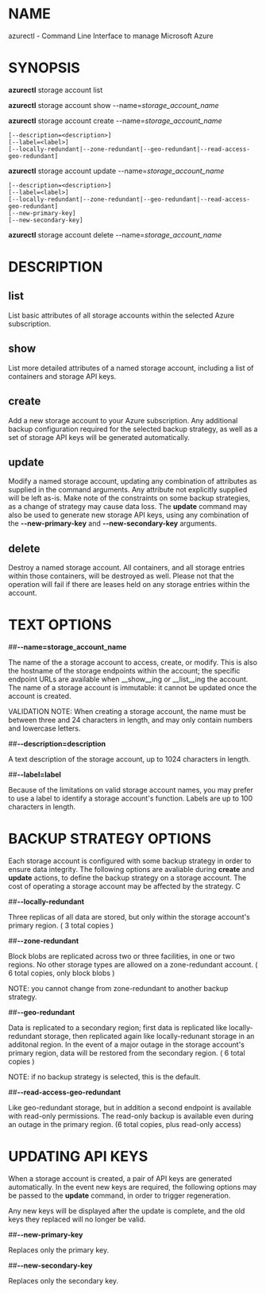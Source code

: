 # NAME

azurectl - Command Line Interface to manage Microsoft Azure

# SYNOPSIS

__azurectl__ storage account list

__azurectl__ storage account show --name=*storage_account_name*

__azurectl__ storage account create --name=*storage_account_name*

    [--description=<description>]
    [--label=<label>]
    [--locally-redundant|--zone-redundant|--geo-redundant|--read-access-geo-redundant]

__azurectl__ storage account update --name=*storage_account_name*

    [--description=<description>]
    [--label=<label>]
    [--locally-redundant|--zone-redundant|--geo-redundant|--read-access-geo-redundant]
    [--new-primary-key]
    [--new-secondary-key]

__azurectl__ storage account delete --name=*storage_account_name*

# DESCRIPTION

## __list__

List basic attributes of all storage accounts within the selected Azure
subscription.

## __show__

List more detailed attributes of a named storage account, including a list of
containers and storage API keys.

## __create__

Add a new storage account to your Azure subscription. Any additional backup
configuration required for the selected backup strategy, as well as a set of
storage API keys will be generated automatically.

## __update__

Modify a named storage account, updating any combination of attributes as
supplied in the command arguments. Any attribute not explicitly supplied will
be left as-is. Make note of the constraints on some backup strategies, as a
change of strategy may cause data loss. The __update__ command may also be used
to generate new storage API keys, using any combination of the
__--new-primary-key__ and __--new-secondary-key__ arguments.

## __delete__

Destroy a named storage account. All containers, and all storage entries within
those containers, will be destroyed as well. Please not that the operation will
fail if there are leases held on any storage entries within the account.

# TEXT OPTIONS

##__--name=storage_account_name__

The name of the a storage account to access, create, or modify. This is also
the hostname of the storage endpoints within the account; the specific endpoint
URLs are available when __show__ing or __list__ing the account. The name of a
storage account is immutable: it cannot be updated once the account is created.

VALIDATION NOTE: When creating a storage account, the name must be between
three and 24 characters in length, and may only contain numbers and lowercase
letters.

##__--description=description__

A text description of the storage account, up to 1024 characters in length.

##__--label=label__

Because of the limitations on valid storage account names, you may prefer to use
a label to identify a storage account's function. Labels are up to 100
characters in length.

# BACKUP STRATEGY OPTIONS

Each storage account is configured with some backup strategy in order to ensure
data integrity. The following options are avaliable during __create__ and
__update__ actions, to define the backup strategy on a storage account. The
cost of operating a storage account may be affected by the strategy. C

##__--locally-redundant__

Three replicas of all data are stored, but only within the storage account's
primary region. ( 3 total copies )

##__--zone-redundant__

Block blobs are replicated across two or three facilities, in one or two
regions. No other storage types are allowed on a zone-redundant account.
( 6 total copies, only block blobs )

NOTE: you cannot change from zone-redundant to another backup strategy.

##__--geo-redundant__

Data is replicated to a secondary region; first data is replicated like
locally-redundant storage, then replicated again like locally-redunant storage
in an additonal region. In the event of a major outage in the storage account's
primary region, data will be restored from the secondary region.
( 6 total copies )

NOTE: if no backup strategy is selected, this is the default.

##__--read-access-geo-redundant__

Like geo-redundant storage, but in addition a second endpoint is available
with read-only permissions. The read-only backup is available even during an
outage in the primary region. (6 total copies, plus read-only access)

# UPDATING API KEYS

When a storage account is created, a pair of API keys are generated
automatically. In the event new keys are required, the following options may
be passed to the __update__ command, in order to trigger regeneration.

Any new keys will be displayed after the update is complete, and the old keys
they replaced will no longer be valid.

##__--new-primary-key__

Replaces only the primary key.

##__--new-secondary-key__

Replaces only the secondary key.